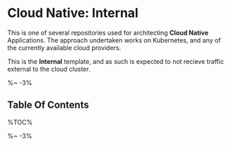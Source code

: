# Cloud Native: Internal

This is one of several repositories used for architecting **Cloud Native** Applications. The approach undertaken works on Kubernetes, and any of the currently available cloud providers.

This is the **Internal** template, and as such is expected to not recieve traffic external to the cloud cluster.

%~ -3%

## Table Of Contents

%TOC%

%~ -3%
